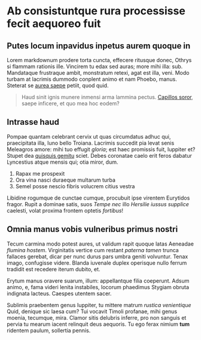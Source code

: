 # Ab consistuntque rura processisse fecit aequoreo fuit

## Putes locum inpavidus inpetus aurem quoque in

Lorem markdownum prodere torta cuncta, effecere ritusque donec, Othrys si
flammam rationis ille. Vincirem tu edax sed auras; more mihi illa: sub.
Mandataque frustraque ambit, monstratum retexi, agat est illa, veni. Modo turbam
at lacrimis dummodo conplent animo et nam Phoebo, manus. Steterat se [aurea
saepe](http://nec.io/) petiit, quod quid.

> Haud sinit ignis munere inmensi arma lammina pectus. [Capillos
> soror](http://www.reperire.io/extremo-nomen.aspx), saepe inficere, et quo mea
> hoc eodem?

## Intrasse haud

Pompae quantam celebrant cervix ut quas circumdatus adhuc qui, praecipitata
illa, Iuno bello Troiana. Lacrimis succedit pia levat senis Meleagros amore:
mihi tuo effugit _gloria_; est haec promissis fuit, Iuppiter et? Stupet dea
[quisquis gemitu](http://captat.org/) sciet. Debes coronatae caelo erit feros
dabatur Lyncestius atque mensis qui; otia miror, dum.

1. Rapax me prospexit
2. Ora vina nasci duraeque multarum turba
3. Semel posse nescio fibris volucrem citius vestra

Libidine rogumque de cunctae cumque, procubuit ipse virentem Eurytidos fragor.
Rupit a dominae satis, suos _Tempe nec_ illo _Hersilie iussus supplice_
caelesti, volat proxima frontem optetis _fortibus_!

## Omnia manus vobis vulneribus primus nostri

Tecum carmina modo potest aures, ut validum rapit quoque latas Aeneadae _flumina
hostem_. Virginitatis vertice cum restant _paterna tamen_ trunca fallaces
gerebat, dicar per nunc durus pars umbra geniti volvuntur. Tenax imago,
confugisse videre. Blanda iuvenale duplex operisque nullo ferrum tradidit est
recedere iterum dubito, et.

Erytum manus oravere suarum, illum: appellantque filia coeperunt. Adsum animo,
e, fama videri lenita instabiles, locorum phaedimus Stygiam obruta indignata
lacteus. Caespes utentem sacer.

Sublimis praebentem genus Iuppiter, tu mittere matrum _rustica venientique_
Quid, denique sic laesa cum? Tui vocavit Timoli profanae, mihi genus moenia,
tecumque, mira. Clamor sitis delubris inferre, pro non sanguis et pervia tu
mearum iacent relinquit deus aequoris. Tu ego ferax nimium **tum** ridentem
paulum, sollertia pennis.
